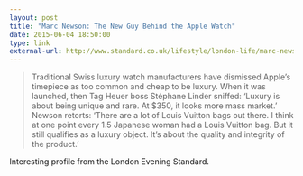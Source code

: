 ```yaml
---
layout: post
title: "Marc Newson: The New Guy Behind the Apple Watch"
date: 2015-06-04 18:50:00
type: link
external-url: http://www.standard.co.uk/lifestyle/london-life/marc-newson-the-new-guy-behind-the-apple-watch-10229835.html
---
```


>Traditional Swiss luxury watch manufacturers have dismissed Apple’s timepiece as too common and cheap to be luxury. When it was launched, then Tag Heuer boss Stéphane Linder sniffed: ‘Luxury is about being unique and rare. At $350, it looks more mass market.’ Newson retorts: ‘There are a lot of Louis Vuitton bags out there. I think at one point every 1.5 Japanese woman had a Louis Vuitton bag. But it still qualifies as a luxury object. It’s about the quality and integrity of the product.’

Interesting profile from the London Evening Standard.